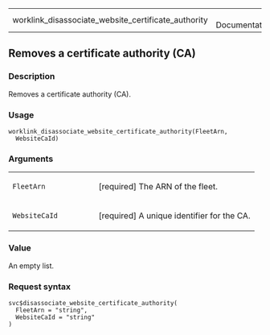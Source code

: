 <table style="width: 100%;">
<tbody>
<tr class="odd">
<td>worklink_disassociate_website_certificate_authority</td>
<td style="text-align: right;">R Documentation</td>
</tr>
</tbody>
</table>

## Removes a certificate authority (CA)

### Description

Removes a certificate authority (CA).

### Usage

    worklink_disassociate_website_certificate_authority(FleetArn,
      WebsiteCaId)

### Arguments

<table>
<colgroup>
<col style="width: 35%" />
<col style="width: 65%" />
</colgroup>
<tbody>
<tr class="odd">
<td><code
id="worklink_disassociate_website_certificate_authority_:_FleetArn">FleetArn</code></td>
<td><p>[required] The ARN of the fleet.</p></td>
</tr>
<tr class="even">
<td><code
id="worklink_disassociate_website_certificate_authority_:_WebsiteCaId">WebsiteCaId</code></td>
<td><p>[required] A unique identifier for the CA.</p></td>
</tr>
</tbody>
</table>

### Value

An empty list.

### Request syntax

    svc$disassociate_website_certificate_authority(
      FleetArn = "string",
      WebsiteCaId = "string"
    )
